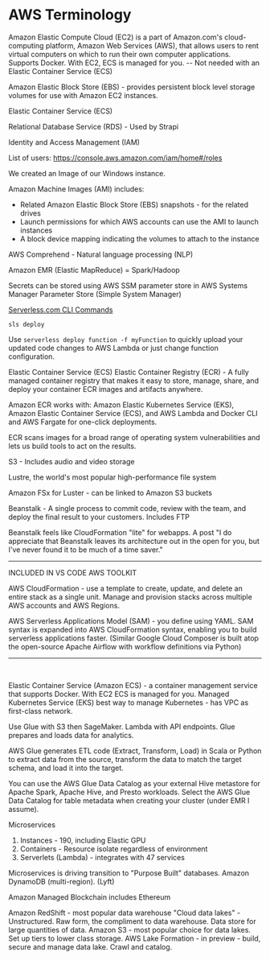 # AWS Terminology

Amazon Elastic Compute Cloud (EC2) is a part of Amazon.com's cloud-computing platform, Amazon Web Services (AWS), that allows users to rent virtual computers on which to run their own computer applications.  Supports Docker. With EC2, ECS is managed for you.
-- Not needed with an Elastic Container Service (ECS)

Amazon Elastic Block Store (EBS) - provides persistent block level storage volumes for use with Amazon EC2 instances.
<!--
We are using Elastic Block Store for two volumes (drive letters), one for the websites and another for the databases.
-->

Elastic Container Service (ECS)

Relational Database Service (RDS) - Used by Strapi

Identity and Access Management (IAM)

List of users:
https://console.aws.amazon.com/iam/home#/roles


We created an Image of our Windows instance.

Amazon Machine Images (AMI) includes:
- Related Amazon Elastic Block Store (EBS) snapshots - for the related drives
- Launch permissions for which AWS accounts can use the AMI to launch instances
- A block device mapping indicating the volumes to attach to the instance


AWS Comprehend - Natural language processing (NLP)  

Amazon EMR (Elastic MapReduce) = Spark/Hadoop  


Secrets can be stored using AWS SSM parameter store in AWS Systems Manager Parameter Store
(Simple System Manager)


[Serverless.com CLI Commands](https://www.serverless.com/framework/docs/providers/aws/cli-reference/deploy/)

	sls deploy


Use `serverless deploy function -f myFunction` to quickly upload your updated code changes to AWS Lambda or just change function configuration.



Elastic Container Service (ECS)
Elastic Container Registry (ECR) - A fully managed container registry that makes it easy to store, manage, share, and deploy your container ECR images and artifacts anywhere.

Amazon ECR works with:
 Amazon Elastic Kubernetes Service (EKS), 
 Amazon Elastic Container Service (ECS), 
 and AWS Lambda
 and Docker CLI
 and AWS Fargate for one-click deployments.

ECR scans images for a broad range of operating system vulnerabilities and lets us build tools to act on the results.

S3 - Includes audio and video storage

Lustre, the world's most popular high-performance file system

Amazon FSx for Luster - can be linked to Amazon S3 buckets


Beanstalk - A single process to commit code, review with the team, and deploy the final result to your customers. Includes FTP

Beanstalk feels like CloudFormation "lite" for webapps. A post "I do appreciate that Beanstalk leaves its architecture out in the open for you, but I've never found it to be much of a time saver."

---

INCLUDED IN VS CODE AWS TOOLKIT

AWS CloudFormation - use a template to create, update, and delete an entire stack as a single unit. Manage and provision stacks across multiple AWS accounts and AWS Regions.

AWS Serverless Applications Model (SAM) - you define using YAML.  SAM syntax is expanded into AWS CloudFormation syntax, enabling you to build serverless applications faster.
(Similar Google Cloud Composer is built atop the open-source Apache Airflow with workflow definitions via Python)

---
<br>


Elastic Container Service (Amazon ECS) - a container management service that supports Docker.  With EC2 ECS is managed for you.  Managed Kubernetes Service (EKS) best way to manage Kubernetes - has VPC as first-class network.

Use Glue with S3 then SageMaker.  Lambda with API endpoints.
Glue prepares and loads data for analytics.

AWS Glue generates ETL code (Extract, Transform, Load) in Scala or Python to extract data from the source, transform the data to match the target schema, and load it into the target.

You can use the AWS Glue Data Catalog as your external Hive metastore for Apache Spark, Apache Hive, and Presto workloads. Select the AWS Glue Data Catalog for table metadata when creating your cluster (under EMR I assume).

Microservices

1. Instances - 190, including Elastic GPU
2. Containers - Resource isolate regardless of environment
3. Serverlets (Lambda) - integrates with 47 services

Microservices is driving transition to "Purpose Built" databases.  Amazon DynamoDB (multi-region). (Lyft)

Amazon Managed Blockchain includes Ethereum

Amazon RedShift - most popular data warehouse
"Cloud data lakes" - Unstructured.  Raw form, the compliment to data warehouse.  Data store for large quantities of data.
Amazon S3 - most popular choice for data lakes. Set up tiers to lower class storage.
AWS Lake Formation - in preview - build, secure and manage data lake. Crawl and catalog.


